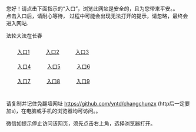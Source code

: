 您好！请点击下面指示的“入口”，浏览此网站是安全的，且为您带来平安。。 <br/>
点击入口后，请耐心等待， 过程中可能会出现无法打开的提示，请忽略，最终会进入网站. </br>

法轮大法在长春<br/>
<div style="padding:10px"><a style="margin:20px" target="_blank" href="https://d3ejg603goezpf.cloudfront.net/2Qpsp?qawbhk" id="ccLink1" rel="nofollow">入口1</a> <a target="_blank" style="margin:20px" href="https://d28wg5c7ubpdcs.cloudfront.net/2Qpsp?ygsbizo" id="ccLink2" rel="nofollow">入口2</a> <a style="margin:20px" target="_blank" href="https://d1c7y978m1y6vc.cloudfront.net/2Qpsp?klgukvy" id="ccLink3" rel="nofollow">入口3</a></div>

<div style="padding:10px" ><a style="margin:20px" target="_blank" href="https://d3ejg603goezpf.cloudfront.net/2Qpsp?qawbhk" id="ccLink4" rel="nofollow">入口4</a> <a style="margin:20px" href="https://d28wg5c7ubpdcs.cloudfront.net/2Qpsp?ygsbizo" target="_blank" id="ccLink5" rel="nofollow">入口5</a> <a style="margin:20px" href="https://d1c7y978m1y6vc.cloudfront.net/2Qpsp?klgukvy" target="_blank" id="ccLink6" rel="nofollow">入口6</a></div>

<div style="padding:10px"><a style="margin:20px" target="_blank" href="https://d3ejg603goezpf.cloudfront.net/2Qpsp?qawbhk" id="ccLink7" rel="nofollow">入口7</a> <a style="margin:20px" href="https://d28wg5c7ubpdcs.cloudfront.net/2Qpsp?ygsbizo" target="_blank" id="ccLink8" rel="nofollow">入口8</a> <a style="margin:20px" target="_blank" href="https://d1c7y978m1y6vc.cloudfront.net/2Qpsp?klgukvy" id="ccLink9" rel="nofollow">入口9</a></div>

<br/>



请复制并记住免翻墙网址 https://github.com/yntd/changchunzx (http后一定要加s)，在电脑或手机的浏览器均可访问。。<br/>

微信如提示停止访问该网页，须先点击右上角，选择浏览器打开。
